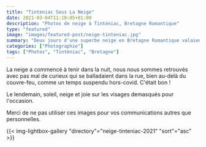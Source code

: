 ```yaml
---
title: "Tinteniac Sous La Neige"
date: 2021-03-04T11:10:05+01:00
description: "Photos de neige à Tinténiac, Bretagne Romantique"
type: "featured"
image: "images/featured-post/neige-tinteniac.jpg"
summary: "Deux jours d'une superbe neige en Bretagne Romantique valaient bien quelques images."
categories: ["Photographie"]
tags: ["Photos", "Tinténiac", "Bretagne"]
---
```


La neige a commencé à tenir dans la nuit, nous nous sommes retrouvés avec pas mal de curieux qui se balladaient dans la rue, bien au-delà du couvre-feu, comme un temps suspendu hors-covid. C'était bon !

Le lendemain, soleil, neige et joie sur les visages demasqués pour l'occasion.

Merci de ne pas utiliser ces images pour vos communications autres que personnelles.

{{< img-lightbox-gallery "directory"="neige-tinteniac-2021" "sort"="asc" >}}